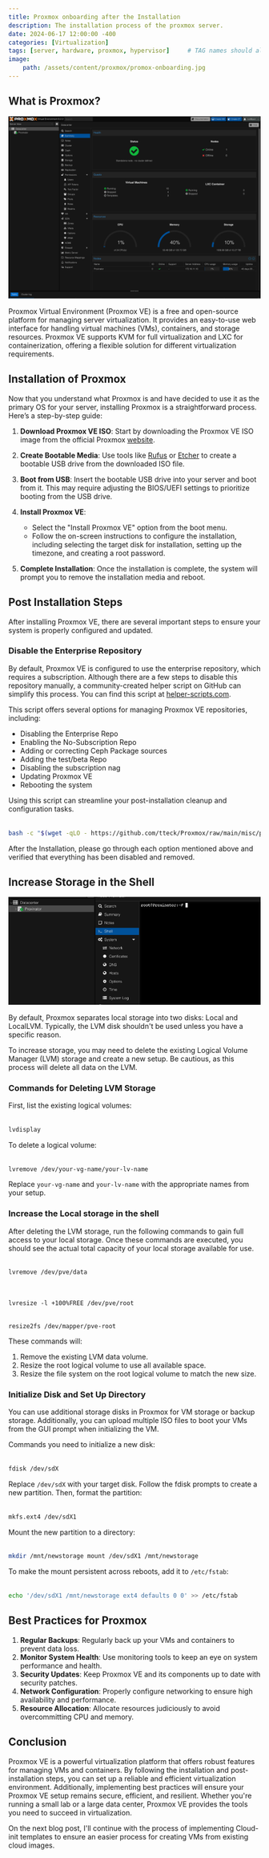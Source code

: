 ```yaml
---
title: Proxmox onboarding after the Installation
description: The installation process of the proxmox server.
date: 2024-06-17 12:00:00 -400
categories: [Virtualization]
tags: [server, hardware, proxmox, hypervisor]     # TAG names should always be lowercase
image:
    path: /assets/content/proxmox/promox-onboarding.jpg
---
```


## What is Proxmox?

![proxmox](/assets/content/proxmox/proxmox-sample.png)

Proxmox Virtual Environment (Proxmox VE) is a free and open-source platform for managing server virtualization. It provides an easy-to-use web interface for handling virtual machines (VMs), containers, and storage resources. Proxmox VE supports KVM for full virtualization and LXC for containerization, offering a flexible solution for different virtualization requirements.

## Installation of Proxmox

Now that you understand what Proxmox is and have decided to use it as the primary OS for your server, installing Proxmox is a straightforward process. Here’s a step-by-step guide:

1. **Download Proxmox VE ISO**: Start by downloading the Proxmox VE ISO image from the official Proxmox [website](https://proxmox.com/en/proxmox-virtual-environment/overview).

2. **Create Bootable Media**: Use tools like [Rufus](https://rufus.ie/en/) or [Etcher](https://etcher.download/) to create a bootable USB drive from the downloaded ISO file.

3. **Boot from USB**: Insert the bootable USB drive into your server and boot from it. This may require adjusting the BIOS/UEFI settings to prioritize booting from the USB drive.

4. **Install Proxmox VE**:
	- Select the "Install Proxmox VE" option from the boot menu.
    - Follow the on-screen instructions to configure the installation, including selecting the target disk for installation, setting up the timezone, and creating a root password.

5. **Complete Installation**: Once the installation is complete, the system will prompt you to remove the installation media and reboot.

## Post Installation Steps

After installing Proxmox VE, there are several important steps to ensure your system is properly configured and updated.

### Disable the Enterprise Repository

By default, Proxmox VE is configured to use the enterprise repository, which requires a subscription. Although there are a few steps to disable this repository manually, a community-created helper script on GitHub can simplify this process. You can find this script at [helper-scripts.com](https://helper-scripts.com/).

This script offers several options for managing Proxmox VE repositories, including:

- Disabling the Enterprise Repo
- Enabling the No-Subscription Repo
- Adding or correcting Ceph Package sources
- Adding the test/beta Repo
- Disabling the subscription nag
- Updating Proxmox VE
- Rebooting the system

Using this script can streamline your post-installation cleanup and configuration tasks.

```bash

bash -c "$(wget -qLO - https://github.com/tteck/Proxmox/raw/main/misc/post-pve-install.sh)"

```

After the Installation, please go through each option mentioned above and verified that everything has been disabled and removed. 


## Increase Storage in the Shell

![proxmox-shell](/assets/content/proxmox/proxmox-shell.png)

By default, Proxmox separates local storage into two disks: Local and LocalLVM. Typically, the LVM disk shouldn't be used unless you have a specific reason.

To increase storage, you may need to delete the existing Logical Volume Manager (LVM) storage and create a new setup. Be cautious, as this process will delete all data on the LVM.

### Commands for Deleting LVM Storage

First, list the existing logical volumes:

```bash

lvdisplay

```

To delete a logical volume:

```bash

lvremove /dev/your-vg-name/your-lv-name

```

Replace `your-vg-name` and `your-lv-name` with the appropriate names from your setup.

### Increase the Local storage in the shell

After deleting the LVM storage, run the following commands to gain full access to your local storage. Once these commands are executed, you should see the actual total capacity of your local storage available for use.

```shell

lvremove /dev/pve/data


```

```shell

lvresize -l +100%FREE /dev/pve/root

```

```shell

resize2fs /dev/mapper/pve-root

```

These commands will:

1. Remove the existing LVM data volume.
2. Resize the root logical volume to use all available space.
3. Resize the file system on the root logical volume to match the new size.

### Initialize Disk and Set Up Directory

You can use additional storage disks in Proxmox for VM storage or backup storage. Additionally, you can upload multiple ISO files to boot your VMs from the GUI prompt when initializing the VM.

Commands you need to initialize a new disk:

```bash

fdisk /dev/sdX

```

Replace `/dev/sdX` with your target disk. Follow the fdisk prompts to create a new partition. Then, format the partition:

```bash

mkfs.ext4 /dev/sdX1

```

Mount the new partition to a directory:

```bash

mkdir /mnt/newstorage mount /dev/sdX1 /mnt/newstorage

```

To make the mount persistent across reboots, add it to `/etc/fstab`:

```bash

echo '/dev/sdX1 /mnt/newstorage ext4 defaults 0 0' >> /etc/fstab

```

## Best Practices for Proxmox

1. **Regular Backups**: Regularly back up your VMs and containers to prevent data loss.
2. **Monitor System Health**: Use monitoring tools to keep an eye on system performance and health.
3. **Security Updates**: Keep Proxmox VE and its components up to date with security patches.
4. **Network Configuration**: Properly configure networking to ensure high availability and performance.
5. **Resource Allocation**: Allocate resources judiciously to avoid overcommitting CPU and memory.

## Conclusion

Proxmox VE is a powerful virtualization platform that offers robust features for managing VMs and containers. By following the installation and post-installation steps, you can set up a reliable and efficient virtualization environment. Additionally, implementing best practices will ensure your Proxmox VE setup remains secure, efficient, and resilient. Whether you're running a small lab or a large data center, Proxmox VE provides the tools you need to succeed in virtualization.

On the next blog post, I'll continue with the process of implementing Cloud-init templates to ensure an easier process for creating VMs from existing cloud images.